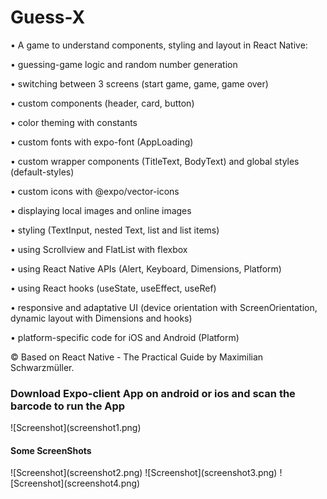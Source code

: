 <h1>Guess-X</h1>
• A game to understand components, styling and layout in React Native:


• guessing-game logic and random number generation

• switching between 3 screens (start game, game, game over)

• custom components (header, card, button)

• color theming with constants

• custom fonts with expo-font (AppLoading)

• custom wrapper components (TitleText, BodyText) and global styles (default-styles)

• custom icons with @expo/vector-icons

• displaying local images and online images

• styling (TextInput, nested Text, list and list items)

• using Scrollview and FlatList with flexbox

• using React Native APIs (Alert, Keyboard, Dimensions, Platform)

• using React hooks (useState, useEffect, useRef)

• responsive and adaptative UI (device orientation with ScreenOrientation, dynamic layout with Dimensions and hooks)

• platform-specific code for iOS and Android (Platform)

© Based on React Native - The Practical Guide by Maximilian Schwarzmüller.

<h3>Download Expo-client App on android or ios and scan the barcode to run the App</h3>
![Screenshot](screenshot1.png)
<h4>Some ScreenShots</h4>
![Screenshot](screenshot2.png)
![Screenshot](screenshot3.png)
![Screenshot](screenshot4.png)


